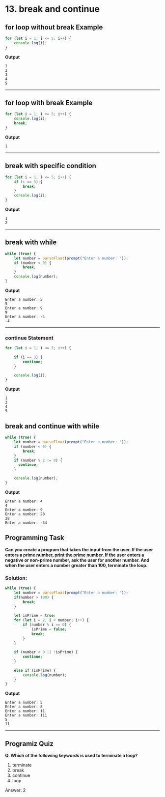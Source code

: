 # 13. break and continue
## for loop without break Example
```js
for (let i = 1; i <= 5; i++) {
    console.log(i);
}
```
**Output**
```
1
2
3
4
5
```
***
## for loop with break Example
```js
for (let i = 1; i <= 5; i++) {
    console.log(i);
    break;
}
```
**Output**
```
1
```
***
## break with specific condition
```js
for (let i = 1; i <= 5; i++) {
    if (i == 3) {
        break;
    }
    console.log(i);
}
```
**Output**
```
1
2
```
***
## break with while
```js
while (true) {
    let number = parseFloat(prompt("Enter a number: "));
    if (number < 0) {
        break;
    }
    console.log(number);
}
```
**Output**
```
Enter a number: 5
5
Enter a number: 9
9
Enter a number: -4
-4
```
***
### continue Statement
```js
for (let i = 1; i <= 5; i++) {
 
    if (i == 3) {
        continue;
    }

    console.log(i);
}
```
**Output**
```
1
2
4
5
```
## break and continue with while
```js
while (true) {
    let number = parseFloat(prompt("Enter a number: "));
    if (number < 0) {
        break;
    }
    if (number % 2 != 0) {
      continue;
    }

    console.log(number);
}
```
**Output**
```
Enter a number: 4
4
Enter a number: 9
Enter a number: 28
28
Enter a number: -34
```
## Programming Task
**Can you create a program that takes the input from the user. If the user enters a prime number, print the prime number. If the user enters a negative or non-prime number, ask the user for another number. And when the user enters a number greater than 100, terminate the loop.**
### Solution:
```js
while (true) {
    let number = parseFloat(prompt("Enter a number: "));
    if(number > 100) {
        break;
    }
    
    let isPrime = true;
    for (let i = 2; i < number; i++) {
        if (number % i == 0) {
            isPrime = false;
            break;
        }
    }
    
    if (number < 0 || !isPrime) {
        continue;
    }
    
    else if (isPrime) {
    	console.log(number);
    }
}
```
**Output**
```
Enter a number: 5
Enter a number: 8
Enter a number: 11
Enter a number: 111
5
11
```
***
## Programiz Quiz 
**Q. Which of the following keywords is used to terminate a loop?**

1. terminate
2. break
3. continue
4. loop

Answer: 2


